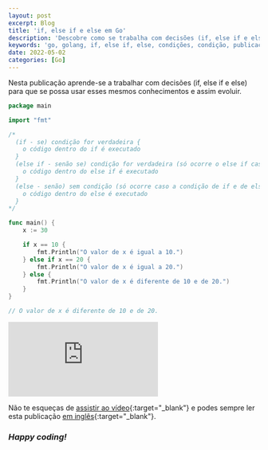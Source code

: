```yaml
---
layout: post
excerpt: Blog
title: 'if, else if e else em Go'
description: 'Descobre como se trabalha com decisões (if, else if e else) na linguagem de programação Go. Obtém respostas às tuas dúvidas com a teoria e os exemplos apresentados.'
keywords: 'go, golang, if, else if, else, condições, condição, publicação'
date: 2022-05-02
categories: [Go]
---
```


Nesta publicação aprende-se a trabalhar com decisões (if, else if e else) para que se possa usar esses mesmos conhecimentos e assim evoluir.

```go
package main

import "fmt"

/*
  (if - se) condição for verdadeira {
    o código dentro do if é executado
  }
  (else if - senão se) condição for verdadeira (só ocorre o else if caso a condição de if seja falsa) {
    o código dentro do else if é executado
  }
  (else - senão) sem condição (só ocorre caso a condição de if e de else if sejam falsas) {
    o código dentro do else é executado
  }
*/

func main() {
	x := 30

	if x == 10 {
		fmt.Println("O valor de x é igual a 10.")
	} else if x == 20 {
		fmt.Println("O valor de x é igual a 20.")
	} else {
		fmt.Println("O valor de x é diferente de 10 e de 20.")
	}
}

// O valor de x é diferente de 10 e de 20.
```

<div class="video-container">
  <iframe src="https://www.youtube.com/embed/B8Lg8TbighI" frameborder="0" allowfullscreen></iframe>
</div>

Não te esqueças de [assistir ao vídeo](https://youtu.be/B8Lg8TbighI){:target="\_blank"} e podes sempre ler esta publicação [em inglês](https://nelsonsilvadev.com/blog/if-else-if-and-else-in-go/){:target="\_blank"}.

### _Happy coding!_
